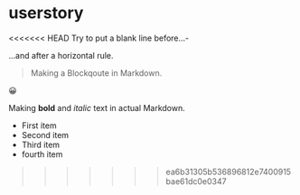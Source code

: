 # userstory
<<<<<<< HEAD
Try to put a blank line before...-

...and after a horizontal rule. 

> Making a Blockqoute in Markdown. 
<p>
  😀
</p>

Making **bold** and *italic* text in actual Markdown.
- First item
- Second item
- Third item
- fourth item


>>>>>>> ea6b31305b536896812e7400915bae61dc0e0347
